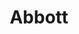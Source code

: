 ﻿---
layout: page
title: Abbott
---

<script src="public/js/wordvecs1000.js"></script>
<script src="public/js/word2vecutils.js"></script>
<script src="word2vecutils.js"></script>